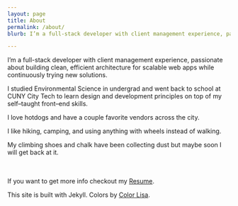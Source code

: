 ```yaml
---
layout: page
title: About
permalink: /about/
blurb: I’m a full-stack developer with client management experience, passionate about building clean, efficient architecture for scalable web apps while continuously trying new solutions.

---
```


I’m a full-stack developer with client management experience, passionate about building clean, efficient architecture for scalable web apps while continuously trying new solutions.

I studied Environmental Science in undergrad and went back to school at CUNY City Tech to learn design and development principles on top of my self–taught front–end skills.

I love hotdogs and have a couple favorite vendors across the city.

I like hiking, camping, and using anything with wheels instead of walking.

My climbing shoes and chalk have been collecting dust but maybe soon I will get back at it.
<br/>
<br/>
<br/>

If you want to get more info checkout my <a target="_blank" href="{{ site.url }}/assets/pdfs/Resume.pdf">Resume</a>.

This site is built with Jekyll. Colors by <a href="http://colorlisa.com/">Color Lisa</a>.
